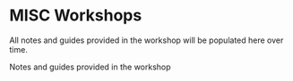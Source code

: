 # MISC Workshops

All notes and guides provided in the workshop will be populated here over time.

Notes and guides provided in the workshop
